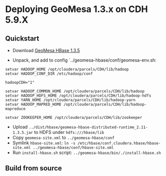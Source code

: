 # Deploying GeoMesa 1.3.x on CDH 5.9.X

## Quickstart
* Download [GeoMesa HBase 1.3.5](https://github.com/locationtech/geomesa/releases/download/geomesa_2.11-1.3.5/geomesa-hbase_2.11-1.3.5-bin.tar.gz)

* Unpack, and add to config `../geomesa-hbase/conf/geomesa-env.sh:
```
setvar HADOOP_HOME /opt/cloudera/parcels/CDH/lib/hadoop
setvar HADOOP_CONF_DIR /etc/hadoop/conf

hadoopCDH="1"

setvar HADOOP_COMMON_HOME /opt/cloudera/parcels/CDH/lib/hadoop
setvar HADOOP_HDFS_HOME /opt/cloudera/parcels/CDH/lib/hadoop-hdfs
setvar YARN_HOME /opt/cloudera/parcels/CDH/lib/hadoop-yarn
setvar HADOOP_MAPRED_HOME /opt/cloudera/parcels/CDH/lib/hadoop-mapreduce

setvar ZOOKEEPER_HOME /opt/cloudera/parcels/CDH/lib/zookeeper
```
* Upload `../dist/hbase/geomesa-hbase-distributed-runtime_2.11-1.3.5.jar` to HDFS under `hdfs:///hbase/lib`
* Copy `geomesa-site.xml` to `../geomesa-hbase/conf`
* Symlink `hbase-site.xml`: `ln -s /etc/hbase/conf.cloudera.hbase/hbase-site.xml ../geomesa-hbase/conf/hbase-site.xml`
* Run `install-hbase.sh` script: `../geomesa-hbase/bin/./install-hbase.sh`

## Build from source 
